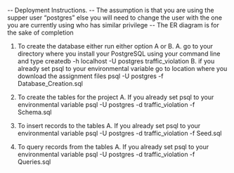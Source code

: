 -- Deployment Instructions. 
-- The assumption is that you are using the supper user “postgres” else you will need to change the user with the one you are currently using who has similar privilege 
-- The ER diagram is for the sake of completion 
1. To create the database either run either option A or B.
	A. go to your directory where you install your PostgreSQL using your command line and type 
		createdb -h localhost -U postgres traffic_violation 
	B. if you already set psql to your environmental variable go to location where you download the assignment files 
		psql -U postgres -f Database_Creation.sql

2. To create the tables for the project 
	A. If you already set psql to your environmental variable 
		psql -U postgres -d traffic_violation -f Schema.sql

3. To insert records to the tables 
	A. If you already set psql to your environmental variable 
		psql -U postgres -d traffic_violation -f Seed.sql

4. To query records from the tables 
	A. If you already set psql to your environmental variable 
		psql -U postgres -d traffic_violation -f Queries.sql
